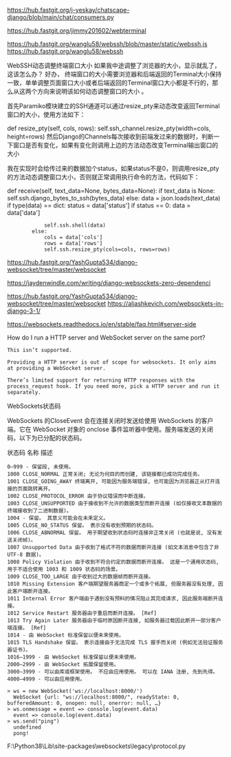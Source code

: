 https://hub.fastgit.org/j-yeskay/chatscape-django/blob/main/chat/consumers.py

https://hub.fastgit.org/jimmy201602/webterminal

https://hub.fastgit.org/wanglu58/webssh/blob/master/static/webssh.js
https://hub.fastgit.org/wanglu58/webssh

WebSSH动态调整终端窗口大小
如果我中途调整了浏览器的大小，显示就乱了，这该怎么办？ 好办， 终端窗口的大小需要浏览器和后端返回的Terminal大小保持一致，单单调整页面窗口大小或者后端返回的Terminal窗口大小都是不行的，那么从这两个方向来说明该如何动态调整窗口的大小 。

首先Paramiko模块建立的SSH通道可以通过resize_pty来动态改变返回Terminal窗口的大小，使用方法如下：

def resize_pty(self, cols, rows):
    self.ssh_channel.resize_pty(width=cols, height=rows)
然后Django的Channels每次接收到前端发过来的数据时，判断一下窗口是否有变化，如果有变化则调用上边的方法动态改变Terminal输出窗口的大小

我在实现时会给传过来的数据加个status，如果status不是0，则调用resize_pty的方法动态调整窗口大小，否则就正常调用执行命令的方法，代码如下：

def receive(self, text_data=None, bytes_data=None):
    if text_data is None:
        self.ssh.django_bytes_to_ssh(bytes_data)
    else:
        data = json.loads(text_data)
        if type(data) == dict:
            status = data['status']
            if status == 0:
                data = data['data']

                self.ssh.shell(data)
            else:
                cols = data['cols']
                rows = data['rows']
                self.ssh.resize_pty(cols=cols, rows=rows)


https://hub.fastgit.org/YashGupta534/django-websocket/tree/master/websocket

https://jaydenwindle.com/writing/django-websockets-zero-dependenci


https://hub.fastgit.org/YashGupta534/django-websocket/tree/master/websocket
https://aliashkevich.com/websockets-in-django-3-1/


https://websockets.readthedocs.io/en/stable/faq.html#server-side

How do I run a HTTP server and WebSocket server on the same port?

    This isn’t supported.
    
    Providing a HTTP server is out of scope for websockets. It only aims at providing a WebSocket server.
    
    There’s limited support for returning HTTP responses with the process_request hook. If you need more, pick a HTTP server and run it separately.
    

WebSockets状态码

WebSockets 的CloseEvent 会在连接关闭时发送给使用 WebSockets 的客户端。它在 WebSocket 对象的 onclose 事件监听器中使用。服务端发送的关闭码，以下为已分配的状态码。

状态码 名称 描述

    0–999 - 保留段, 未使用。
    1000 CLOSE_NORMAL 正常关闭; 无论为何目的而创建, 该链接都已成功完成任务。
    1001 CLOSE_GOING_AWAY 终端离开, 可能因为服务端错误, 也可能因为浏览器正从打开连接的页面跳转离开。
    1002 CLOSE_PROTOCOL_ERROR 由于协议错误而中断连接。
    1003 CLOSE_UNSUPPORTED 由于接收到不允许的数据类型而断开连接 (如仅接收文本数据的终端接收到了二进制数据)。
    1004 - 保留。 其意义可能会在未来定义。
    1005 CLOSE_NO_STATUS 保留。 表示没有收到预期的状态码。
    1006 CLOSE_ABNORMAL 保留。 用于期望收到状态码时连接非正常关闭 (也就是说, 没有发送关闭帧)。
    1007 Unsupported Data 由于收到了格式不符的数据而断开连接 (如文本消息中包含了非 UTF-8 数据)。
    1008 Policy Violation 由于收到不符合约定的数据而断开连接。 这是一个通用状态码, 用于不适合使用 1003 和 1009 状态码的场景。
    1009 CLOSE_TOO_LARGE 由于收到过大的数据帧而断开连接。
    1010 Missing Extension 客户端期望服务器商定一个或多个拓展, 但服务器没有处理, 因此客户端断开连接。
    1011 Internal Error 客户端由于遇到没有预料的情况阻止其完成请求, 因此服务端断开连接。
    1012 Service Restart 服务器由于重启而断开连接。 [Ref]
    1013 Try Again Later 服务器由于临时原因断开连接, 如服务器过载因此断开一部分客户端连接。 [Ref]
    1014 - 由 WebSocket 标准保留以便未来使用。
    1015 TLS Handshake 保留。 表示连接由于无法完成 TLS 握手而关闭 (例如无法验证服务器证书)。
    1016–1999 - 由 WebSocket 标准保留以便未来使用。
    2000–2999 - 由 WebSocket 拓展保留使用。
    3000–3999 - 可以由库或框架使用。 不应由应用使用。 可以在 IANA 注册, 先到先得。
    4000–4999 - 可以由应用使用。


```shell
> ws = new WebSocket('ws://localhost:8000/')
  WebSocket {url: "ws://localhost:8000/", readyState: 0, bufferedAmount: 0, onopen: null, onerror: null, …}
> ws.onmessage = event => console.log(event.data)
  event => console.log(event.data)
> ws.send("ping")
  undefined
  pong!

```

F:\Python38\Lib\site-packages\websockets\legacy\protocol.py


